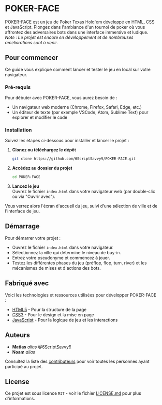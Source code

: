 # POKER-FACE  

POKER-FACE est un jeu de Poker Texas Hold'em développé en HTML, CSS et JavaScript. Plongez dans l'ambiance d'un tournoi de poker où vous affrontez des adversaires bots dans une interface immersive et ludique.  
*Note : Le projet est encore en développement et de nombreuses améliorations sont à venir.*

## Pour commencer

Ce guide vous explique comment lancer et tester le jeu en local sur votre navigateur.

### Pré-requis

Pour débuter avec POKER-FACE, vous aurez besoin de :

- Un navigateur web moderne (Chrome, Firefox, Safari, Edge, etc.)
- Un éditeur de texte (par exemple VSCode, Atom, Sublime Text) pour explorer et modifier le code

### Installation

Suivez les étapes ci-dessous pour installer et lancer le projet :

1. **Clonez ou téléchargez le dépôt**  
   ```bash
   git clone https://github.com/6ScriptSavvy9/POKER-FACE.git
   ```
2. **Accédez au dossier du projet**  
   ```bash
   cd POKER-FACE
   ```
3. **Lancez le jeu**  
   Ouvrez le fichier `index.html` dans votre navigateur web (par double-clic ou via "Ouvrir avec").

Vous verrez alors l'écran d'accueil du jeu, suivi d'une sélection de ville et de l'interface de jeu.

## Démarrage

Pour démarrer votre projet :

- Ouvrez le fichier `index.html` dans votre navigateur.
- Sélectionnez la ville qui détermine le niveau de buy-in.
- Entrez votre pseudonyme et commencez à jouer.
- Testez les différentes phases du jeu (préflop, flop, turn, river) et les mécanismes de mises et d'actions des bots.

## Fabriqué avec

Voici les technologies et ressources utilisées pour développer POKER-FACE :

* [HTML5](https://developer.mozilla.org/fr/docs/Web/HTML) - Pour la structure de la page
* [CSS3](https://developer.mozilla.org/fr/docs/Web/CSS) - Pour le design et la mise en page
* [JavaScript](https://developer.mozilla.org/fr/docs/Web/JavaScript) - Pour la logique de jeu et les interactions

## Auteurs

* **Matias** _alias_ [@6ScriptSavvy9](https://github.com/6ScriptSavvy9)
* **Noam** _alias_ 

Consultez la liste des [contributeurs](https://github.com/6ScriptSavvy9/POKER-FACE/contributors) pour voir toutes les personnes ayant participé au projet.

## License

Ce projet est sous licence `MIT` - voir le fichier [LICENSE.md](LICENSE.md) pour plus d'informations.
